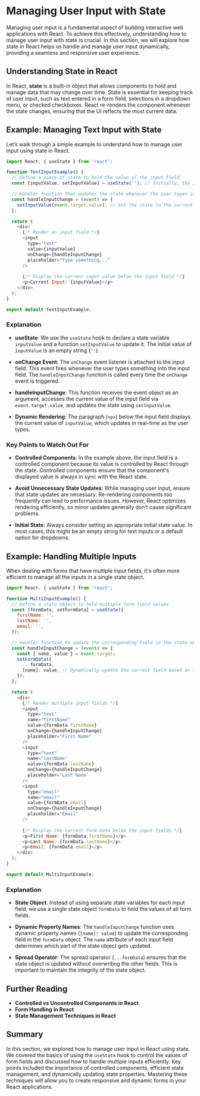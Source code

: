 # Managing User Input with State

Managing user input is a fundamental aspect of building interactive web applications with React. To achieve this effectively, understanding how to manage user input with state is crucial. In this section, we will explore how state in React helps us handle and manage user input dynamically, providing a seamless and responsive user experience.

## Understanding State in React

In React, **state** is a built-in object that allows components to hold and manage data that may change over time. State is essential for keeping track of user input, such as text entered in a form field, selections in a dropdown menu, or checked checkboxes. React re-renders the component whenever the state changes, ensuring that the UI reflects the most current data.

## Example: Managing Text Input with State

Let’s walk through a simple example to understand how to manage user input using state in React.

```javascript
import React, { useState } from 'react';

function TextInputExample() {
  // Define a piece of state to hold the value of the input field
  const [inputValue, setInputValue] = useState(''); // Initially, the input value is an empty string

  // Handler function that updates the state whenever the user types into the input field
  const handleInputChange = (event) => {
    setInputValue(event.target.value); // Set the state to the current value of the input field
  };

  return (
    <div>
      {/* Render an input field */}
      <input 
        type="text" 
        value={inputValue} 
        onChange={handleInputChange} 
        placeholder="Type something..." 
      />
      
      {/* Display the current input value below the input field */}
      <p>Current Input: {inputValue}</p>
    </div>
  );
}

export default TextInputExample;
```

### Explanation

- **useState**: We use the `useState` hook to declare a state variable `inputValue` and a function `setInputValue` to update it. The initial value of `inputValue` is an empty string (`''`).
  
- **onChange Event**: The `onChange` event listener is attached to the input field. This event fires whenever the user types something into the input field. The `handleInputChange` function is called every time the `onChange` event is triggered.

- **handleInputChange**: This function receives the event object as an argument, accesses the current value of the input field via `event.target.value`, and updates the state using `setInputValue`.

- **Dynamic Rendering**: The paragraph (`<p>`) below the input field displays the current value of `inputValue`, which updates in real-time as the user types.

### Key Points to Watch Out For

- **Controlled Components**: In the example above, the input field is a controlled component because its value is controlled by React through the state. Controlled components ensure that the component's displayed value is always in sync with the React state.

- **Avoid Unnecessary State Updates**: While managing user input, ensure that state updates are necessary. Re-rendering components too frequently can lead to performance issues. However, React optimizes rendering efficiently, so minor updates generally don’t cause significant problems.

- **Initial State**: Always consider setting an appropriate initial state value. In most cases, this might be an empty string for text inputs or a default option for dropdowns.

## Example: Handling Multiple Inputs

When dealing with forms that have multiple input fields, it's often more efficient to manage all the inputs in a single state object.

```javascript
import React, { useState } from 'react';

function MultiInputExample() {
  // Define a state object to hold multiple form field values
  const [formData, setFormData] = useState({
    firstName: '',
    lastName: '',
    email: '',
  });

  // Handler function to update the corresponding field in the state object
  const handleInputChange = (event) => {
    const { name, value } = event.target;
    setFormData({
      ...formData,
      [name]: value, // Dynamically update the correct field based on the input's name attribute
    });
  };

  return (
    <div>
      {/* Render multiple input fields */}
      <input 
        type="text" 
        name="firstName" 
        value={formData.firstName} 
        onChange={handleInputChange} 
        placeholder="First Name" 
      />
      <input 
        type="text" 
        name="lastName" 
        value={formData.lastName} 
        onChange={handleInputChange} 
        placeholder="Last Name" 
      />
      <input 
        type="email" 
        name="email" 
        value={formData.email} 
        onChange={handleInputChange} 
        placeholder="Email" 
      />
      
      {/* Display the current form data below the input fields */}
      <p>First Name: {formData.firstName}</p>
      <p>Last Name: {formData.lastName}</p>
      <p>Email: {formData.email}</p>
    </div>
  );
}

export default MultiInputExample;
```

### Explanation

- **State Object**: Instead of using separate state variables for each input field, we use a single state object `formData` to hold the values of all form fields.

- **Dynamic Property Names**: The `handleInputChange` function uses dynamic property names (`[name]: value`) to update the corresponding field in the `formData` object. The `name` attribute of each input field determines which part of the state object gets updated.

- **Spread Operator**: The spread operator (`...formData`) ensures that the state object is updated without overwriting the other fields. This is important to maintain the integrity of the state object.

## Further Reading

- **Controlled vs Uncontrolled Components in React**
- **Form Handling in React**
- **State Management Techniques in React**

## Summary

In this section, we explored how to manage user input in React using state. We covered the basics of using the `useState` hook to control the values of form fields and discussed how to handle multiple inputs efficiently. Key points included the importance of controlled components, efficient state management, and dynamically updating state properties. Mastering these techniques will allow you to create responsive and dynamic forms in your React applications.